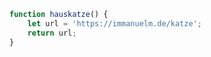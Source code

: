 
  ```javascript
  function hauskatze() {
      let url = 'https://immanuelm.de/katze';
      return url;
  }
  ```
